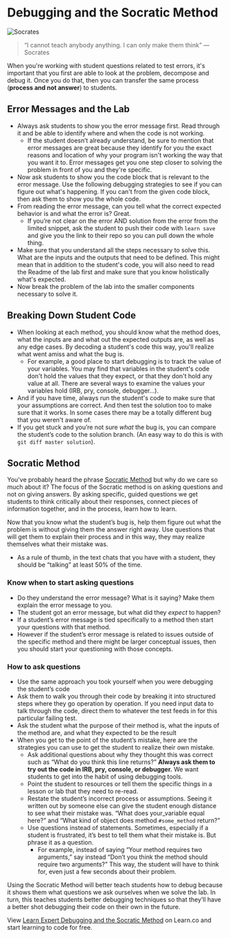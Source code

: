 # Debugging and the Socratic Method

![Socrates](http://www.dailystormer.com/wp-content/uploads/2014/01/socrates-statue2.jpg)

> “I cannot teach anybody anything. I can only make them think”
> ― Socrates

When you're working with student questions related to test errors, it's important that you first are able to look at the problem, decompose and debug it. Once you do that, then you can transfer the same process (**process and not answer**) to students.

## Error Messages and the Lab

* Always ask students to show you the error message first. Read through it and be able to identify where and when the code is not working.
  - If the student doesn’t already understand, be sure to mention that error messages are great because they identify for you the exact reasons and location of why your program isn't working the way that you want it to. Error messages get you one step closer to solving the problem in front of you and they're specific.
* Now ask students to show you the code block that is relevant to the error message. Use the following debugging strategies to see if you can figure out what's happening. If you can't from the given code block, then ask them to show you the whole code.
* From reading the error message, can you tell what the correct expected behavior is and what the error is? Great.
  - If you’re not clear on the error AND solution from the error from the limited snippet, ask the student to push their code with `learn save` and give you the link to their repo so you can pull down the whole thing.
* Make sure that you understand all the steps necessary to solve this. What are the inputs and the outputs that need to be defined. This might mean that in addition to the student's code, you will also need to read the Readme of the lab first and make sure that you know holistically what's expected.
* Now break the problem of the lab into the smaller components necessary to solve it.

## Breaking Down Student Code

* When looking at each method, you should know what the method does, what the inputs are and what out the expected outputs are, as well as any edge cases. By decoding a student's code this way, you'll realize what went amiss and what the bug is.
  - For example, a good place to start debugging is to track the value of your variables. You may find that variables in the student's code don't hold the values that they expect, or that  they don't hold any value at all. There are several ways to examine the values your variables hold (IRB, pry, console, debugger...).
* And if you have time, always run the student's code to make sure that your assumptions are correct. And then test the solution too to make sure that it works. In some cases there may be a totally different bug that you weren't aware of.
* If you get stuck and you’re not sure _what_ the bug is, you can compare the student’s code to the solution branch. (An easy way to do this is with `git diff master solution`).

## Socratic Method

You've probably heard the phrase [Socratic Method](http://www.criticalthinking.org/pages/socratic-teaching/606) but why do we care so much about it? The focus of the Socratic method is on asking questions and not on giving answers. By asking specific, guided questions we get students to think critically about their responses, connect pieces of information together, and in the process, learn how to learn.

Now that you know what the student’s bug is, help them figure out what the problem is without giving them the answer right away. Use questions that will get them to explain their process and in this way, they may realize themselves what their mistake was.
  - As a rule of thumb, in the text chats that you have with a student, they should be “talking” at least 50% of the time.

### Know when to start asking questions
* Do they understand the error message? What is it saying? Make them explain the error message to you.
* The student got an error message, but what did they _expect_ to happen?
* If a student’s error message is tied specifically to a method then start your questions with that method.
* However if the student’s error message is related to issues outside of the specific method and there might be larger conceptual issues, then you should start your questioning with those concepts.


### How to ask questions
* Use the same approach you took yourself when you were debugging the student’s code
* Ask them to walk you through their code by breaking it into structured steps where they go operation by operation. If you need input data to talk through the code, direct them to whatever the test feeds in for this particular failing test.
* Ask the student what the purpose of their method is, what the inputs of the method are, and what they expected to be the result
* When you get to the point of the student’s mistake, here are the strategies you can use to get the student to realize their own mistake.
  - Ask additional questions about why they thought this was correct such as “What do you think this line returns?” **Always ask them to try out the code in IRB, pry, console, or debugger.** We want students to get into the habit of using debugging tools.
  - Point the student to resources or tell them the specific things in a lesson or lab that they need to re-read.
  - Restate the student’s incorrect process or assumptions. Seeing it written out by someone else can give the student enough distance to see what their mistake was. “What does your_variable equal here?” and “What kind of object does method `#some_method` return?”
  - Use questions instead of statements. Sometimes, especially if a student is frustrated, it’s best to tell them what their mistake is. But phrase it as a question.
    - For example, instead of saying “Your method requires two arguments,” say instead “Don’t you think the method should require two arguments?” This way, the student will have to think for, even just a few seconds about their problem.

Using the Socratic Method will better teach students how to debug because it shows them what questions we ask ourselves when we solve the lab. In turn, this teaches students better debugging techniques so that they’ll have a better shot debugging their code on their own in the future.

<p class='util--hide'>View <a href='https://learn.co/lessons/learn-expert-debugging-and-the-socratic-method'>Learn Expert Debugging and the Socratic Method</a> on Learn.co and start learning to code for free.</p>
